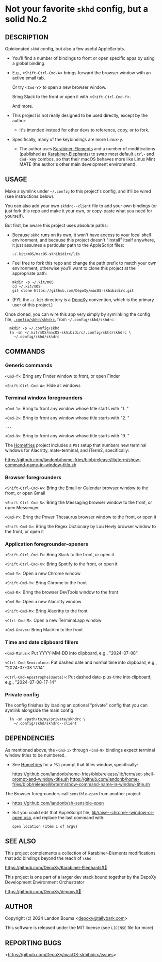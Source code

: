 Not your favorite `skhd` config, but a solid No.2
=================================================

## DESCRIPTION

  Opinionated `skhd` config, but also a few useful AppleScripts.

  - You'll find a number of bindings to front or open specific apps
    by using a global binding.

  - E.g., &lt;`Shift-Ctrl-Cmd-A`&gt; brings forward the browser
    window with an active email tab.

    Or try &lt;`Cmd-Y`&gt; to open a new browser window.

    Bring Slack to the front or open it with &lt;`Shift-Ctrl-Cmd-f`&gt;.

    And more.

  - This project is not really designed to be used directly,
    except by the author:

    - It's intended instead for other devs to reference, copy, or to fork.

  - Specifically, many of the keybindings are more Linux-y.

    - The author uses
      [Karabiner-Elements](https://karabiner-elements.pqrs.org/)
      and a number of modifications (published as
      [Karabiner-Elephants](https://github.com/DepoXy/Karabiner-Elephants))
      to swap most default `Ctrl-` and `Cmd-` key combos, so that
      their macOS behaves more like Linux Mint MATE (the author's
      other main development environment).

## USAGE

  Make a symlink under `~/.config` to this project's config,
  and it'll be wired (see instructions below).

  You can also add your own `skhdrc--client` file to add
  your own bindings (or just fork this repo and make it
  your own, or copy-paste what you need for yourself).

  But first, be aware this project uses absolute paths:

  - Because `skhd` runs on its own, it won't have access to your
    local shell environment, and because this project doesn't
    "install" itself anywhere, it just assumes a particular
    path to the AppleScript files:

        ~/.kit/mOS/macOS-skhibidirc/lib

  - Feel free to fork this repo and change the path prefix to match
    your own environment, otherwise you'll want to clone this project
    at the appropriate path:

        mkdir -p ~/.kit/mOS
        cd ~/.kit/mOS
        git clone https://github.com/DepoXy/macOS-skhibidirc.git

  - (FYI, the `~/.kit` directory is a [DepoXy](https://github.com/DepoXy/depoxy)
    convention, which is the primary user of this project.)

  Once cloned, you can wire this app very simply by symlinking
  the config file, [`.config/skhd/skhdrc`](.config/skhd/skhdrc),
  from `~/.config/skhd/skhdrc`:

      mkdir -p ~/.config/skhd
      ln -sn ~/.kit/mOS/macOS-skhibidirc/.config/skhd/skhdrc \
        ~/.config/skhd/skhdrc

## COMMANDS

### Generic commands

  `<Cmd-f>`: Bring any Finder window to front, or open Finder

  `<Shift-Ctrl-Cmd-W>`: Hide all windows

### Terminal window foregrounders

  `<Cmd-1>`: Bring to front any window whose title starts with "1. "

  `<Cmd-2>`: Bring to front any window whose title starts with "2. "

    ...

  `<Cmd-9>`: Bring to front any window whose title starts with "9. "

  The [Homefries](https://github.com/landonb/home-fries) project
  includes a `PS1` setup that numbers new terminal windows for
  Alacritty, mate-terminal, and iTerm2, specifically:

  https://github.com/landonb/home-fries/blob/release/lib/term/show-command-name-in-window-title.sh

### Browser foregrounders

  `<Shift-Ctrl-Cmd-A>`: Bring the Email or Calendar browser window to
  the front, or open Gmail

  `<Shift-Ctrl-Cmd-S>`: Bring the Messaging browser window to
  the front, or open Messenger

  `<Cmd-P>`: Bring the Power Thesaurus browser window to the front,
  or open it

  `<Shift-Cmd-X>`: Bring the Regex Dictionary by Lou Hevly browser window
  to the front, or open it

### Application foregrounder-openers

  `<Shift-Ctrl-Cmd-F>`: Bring Slack to the front, or open it

  `<Shift-Ctrl-Cmd-X>`: Bring Spotify to the front, or open it

  `<Cmd-Y>`: Open a new Chrome window

  `<Shift-Cmd-Y>`: Bring Chrome to the front

  `<Cmd-R>`: Bring the browser DevTools window to the front

  `<Cmd-M>`: Open a new Alacritty window

  `<Shift-Cmd-M>`: Bring Alacritty to the front

  `<Ctrl-Cmd-M>`: Open a new Terminal.app window

  `<Cmd-Grave>`: Bring MacVim to the front

### Time and date clipboard fillers

  `<Cmd-Minus>`: Put YYYY-MM-DD into clipboard, e.g., "2024-07-08"

  `<Ctrl-Cmd-Semicolon>`: Put dashed date and normal time into clipboard,
  e.g., "2024-07-08 17:14"

  `<Ctrl-Cmd-Apostrophe(Quote)>`: Put dashed date-plus-time into clipboard,
  e.g., "2024-07-08-17-14"

### Private config

  The config finishes by loading an optional "private" config
  that you can symlink alongside the main config:

      ln -sn /path/to/my/private/skhdrc \
        ~/.config/skhd/skhdrc--client

## DEPENDENCIES

  As mentioned above, the `<Cmd-1>` through `<Cmd-9>` bindings expect
  terminal window titles to be numbered.

  - See [Homefries](https://github.com/landonb/home-fries) for a
    `PS1` prompt that titles window, specifically:

    https://github.com/landonb/home-fries/blob/release/lib/term/set-shell-prompt-and-window-title.sh
    https://github.com/landonb/home-fries/blob/release/lib/term/show-command-name-in-window-title.sh

  The Browser foregrounders call `sensible-open` from another project:

  - https://github.com/landonb/sh-sensible-open

  - But you could edit that AppleScript file,
    [lib/raise--chrome--window-or-open.osa](lib/raise--chrome--window-or-open.osa),
    and replace the last command with:

        open location (item 1 of argv)

## SEE ALSO

  This project complements a collection of Karabiner-Elements
  modifications that add bindings beyond the reach of `skhd`

  https://github.com/DepoXy/Karabiner-Elephants#🐘

  This project is one part of a larger dev stack bound together
  by the DepoXy Development Environment Orchestrator

  https://github.com/DepoXy/depoxy#🍯

## AUTHOR

Copyright (c) 2024 Landon Bouma &lt;depoxy@tallybark.com&gt;

This software is released under the MIT license (see `LICENSE` file for more)

## REPORTING BUGS

&lt;https://github.com/DepoXy/macOS-skhibidirc/issues&gt;

